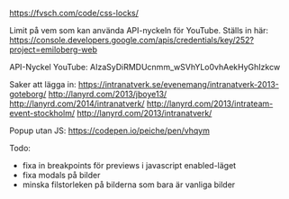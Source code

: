 https://fvsch.com/code/css-locks/

Limit på vem som kan använda API-nyckeln för YouTube. Ställs in här: https://console.developers.google.com/apis/credentials/key/252?project=emiloberg-web

API-Nyckel YouTube: AIzaSyDiRMDUcnmm_wSVhYLo0vhAekHyGhIzkcw


Saker att lägga in:
https://intranatverk.se/evenemang/intranatverk-2013-goteborg/
http://lanyrd.com/2013/jboye13/
http://lanyrd.com/2014/intranatverk/
http://lanyrd.com/2013/intrateam-event-stockholm/
http://lanyrd.com/2013/intranatverk/


Popup utan JS: https://codepen.io/peiche/pen/vhqym

Todo:

* fixa in breakpoints för previews i javascript enabled-läget
* fixa modals på bilder
* minska filstorleken på bilderna som bara är vanliga bilder
